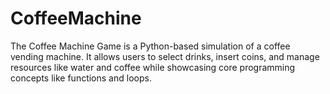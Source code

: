 # CoffeeMachine
The Coffee Machine Game is a Python-based simulation of a coffee vending machine. It allows users to select drinks, insert coins, and manage resources like water and coffee while showcasing core programming concepts like functions and loops.
